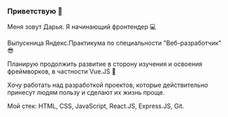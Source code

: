 ### Приветствую 👋

Меня зовут Дарья. Я начинающий фронтендер 💻

Выпускница Яндекс.Практикума по специальности "Веб-разработчик" 😎

Планирую продолжить развитие в сторону изучения и освоения фреймворков, в частности Vue.JS 🚀

Хочу работать над разработкой проектов, которые действительно принесут людям пользу и сделают их жизнь проще.


Мой стек: HTML, CSS, JavaScript, React.JS, Express.JS, Git.


